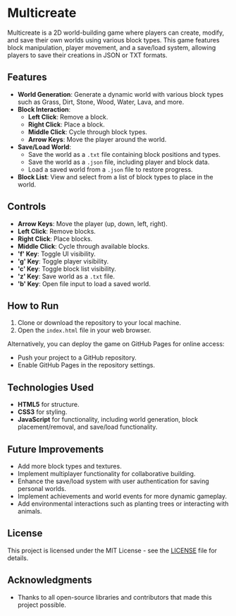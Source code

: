# Multicreate

Multicreate is a 2D world-building game where players can create, modify, and save their own worlds using various block types. This game features block manipulation, player movement, and a save/load system, allowing players to save their creations in JSON or TXT formats.

## Features

- **World Generation**: Generate a dynamic world with various block types such as Grass, Dirt, Stone, Wood, Water, Lava, and more.
- **Block Interaction**: 
  - **Left Click**: Remove a block.
  - **Right Click**: Place a block.
  - **Middle Click**: Cycle through block types.
  - **Arrow Keys**: Move the player around the world.
- **Save/Load World**:
  - Save the world as a `.txt` file containing block positions and types.
  - Save the world as a `.json` file, including player and block data.
  - Load a saved world from a `.json` file to restore progress.
- **Block List**: View and select from a list of block types to place in the world.

## Controls

- **Arrow Keys**: Move the player (up, down, left, right).
- **Left Click**: Remove blocks.
- **Right Click**: Place blocks.
- **Middle Click**: Cycle through available blocks.
- **'f' Key**: Toggle UI visibility.
- **'g' Key**: Toggle player visibility.
- **'c' Key**: Toggle block list visibility.
- **'z' Key**: Save world as a `.txt` file.
- **'b' Key**: Open file input to load a saved world.

## How to Run

1. Clone or download the repository to your local machine.
2. Open the `index.html` file in your web browser.

Alternatively, you can deploy the game on GitHub Pages for online access:
- Push your project to a GitHub repository.
- Enable GitHub Pages in the repository settings.

## Technologies Used

- **HTML5** for structure.
- **CSS3** for styling.
- **JavaScript** for functionality, including world generation, block placement/removal, and save/load functionality.

## Future Improvements

- Add more block types and textures.
- Implement multiplayer functionality for collaborative building.
- Enhance the save/load system with user authentication for saving personal worlds.
- Implement achievements and world events for more dynamic gameplay.
- Add environmental interactions such as planting trees or interacting with animals.

## License

This project is licensed under the MIT License - see the [LICENSE](LICENSE) file for details.

## Acknowledgments

- Thanks to all open-source libraries and contributors that made this project possible.

